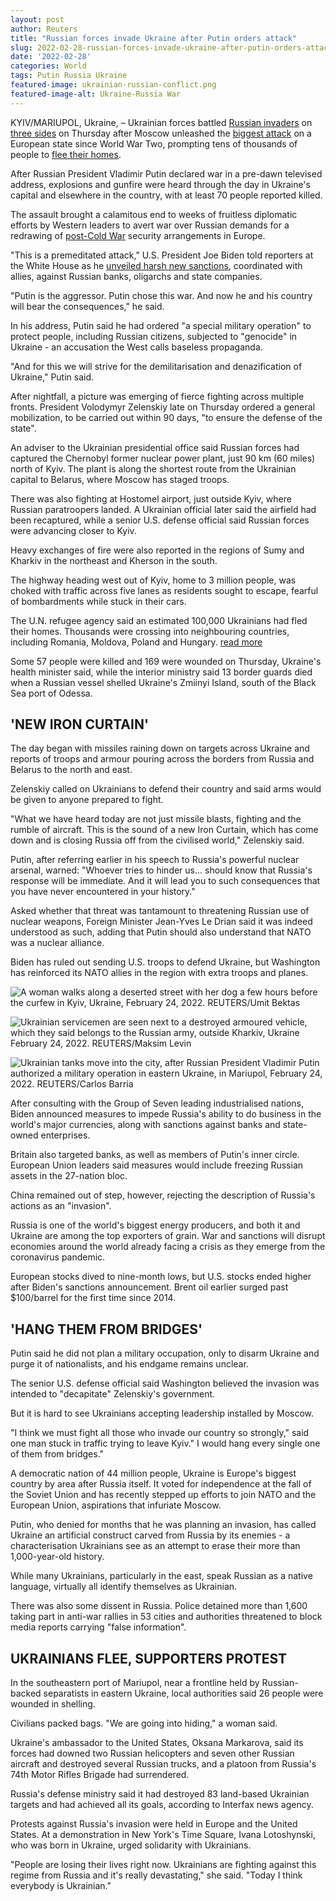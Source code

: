 ```yaml
---
layout: post
author: Reuters 
title: "Russian forces invade Ukraine after Putin orders attack"
slug: 2022-02-28-russian-forces-invade-ukraine-after-putin-orders-attack
date: '2022-02-28'
categories: World
tags: Putin Russia Ukraine
featured-image: ukrainian-russian-conflict.png
featured-image-alt: Ukraine-Russia War
---
```

KYIV/MARIUPOL, Ukraine, – Ukrainian forces battled [Russian invaders](https://www.reuters.com/world/europe/ukraine-russia-what-you-need-know-right-now-2022-02-24/) on [three sides](https://www.reuters.com/world/europe/nato-leaves-black-sea-exposed-russia-invades-ukraine-2022-02-24/) on Thursday after Moscow unleashed the [biggest attack](https://www.reuters.com/world/europe/chernobyl-power-plant-captured-by-russian-forces-ukrainian-official-2022-02-24/) on a European state since World War Two, prompting tens of thousands of people to [flee their homes](https://www.reuters.com/world/europe/ukraines-capital-some-people-stock-up-supplies-others-try-flee-2022-02-24/).

After Russian President Vladimir Putin declared war in a pre-dawn televised address, explosions and gunfire were heard through the day in Ukraine's capital and elsewhere in the country, with at least 70 people reported killed.

The assault brought a calamitous end to weeks of fruitless diplomatic efforts by Western leaders to avert war over Russian demands for a redrawing of [post-Cold War](https://www.reuters.com/world/europe/ukraines-turbulent-history-since-independence-1991-2022-02-24/) security arrangements in Europe.
 
"This is a premeditated attack," U.S. President Joe Biden told reporters at the White House as he [unveiled harsh new sanctions](https://www.reuters.com/world/europe/biden-unveil-new-sanctions-russia-after-it-invades-ukraine-2022-02-24/), coordinated with allies, against Russian banks, oligarchs and state companies.

"Putin is the aggressor. Putin chose this war. And now he and his country will bear the consequences," he said.

In his address, Putin said he had ordered "a special military operation" to protect people, including Russian citizens, subjected to "genocide" in Ukraine - an accusation the West calls baseless propaganda.

"And for this we will strive for the demilitarisation and denazification of Ukraine," Putin said. 

After nightfall, a picture was emerging of fierce fighting across multiple fronts. President Volodymyr Zelenskiy late on Thursday ordered a general mobilization, to be carried out within 90 days, "to ensure the defense of the state".

An adviser to the Ukrainian presidential office said Russian forces had captured the Chernobyl former nuclear power plant, just 90 km (60 miles) north of Kyiv. The plant is along the shortest route from the Ukrainian capital to Belarus, where Moscow has staged troops.

There was also fighting at Hostomel airport, just outside Kyiv, where Russian paratroopers landed. A Ukrainian official later said the airfield had been recaptured, while a senior U.S. defense official said Russian forces were advancing closer to Kyiv.

Heavy exchanges of fire were also reported in the regions of Sumy and Kharkiv in the northeast and Kherson in the south.

The highway heading west out of Kyiv, home to 3 million people, was choked with traffic across five lanes as residents sought to escape, fearful of bombardments while stuck in their cars.

The U.N. refugee agency said an estimated 100,000 Ukrainians had fled their homes. Thousands were crossing into neighbouring countries, including Romania, Moldova, Poland and Hungary. [read more](https://www.reuters.com/world/europe/central-european-countries-prepare-receive-ukrainian-refugees-2022-02-24/)

Some 57 people were killed and 169 were wounded on Thursday, Ukraine's health minister said, while the interior ministry said 13 border guards died when a Russian vessel shelled Ukraine's Zmiinyi Island, south of the Black Sea port of Odessa.

## 'NEW IRON CURTAIN'

The day began with missiles raining down on targets across Ukraine and reports of troops and armour pouring across the borders from Russia and Belarus to the north and east.

Zelenskiy called on Ukrainians to defend their country and said arms would be given to anyone prepared to fight.

"What we have heard today are not just missile blasts, fighting and the rumble of aircraft. This is the sound of a new Iron Curtain, which has come down and is closing Russia off from the civilised world," Zelenskiy said.

Putin, after referring earlier in his speech to Russia's powerful nuclear arsenal, warned: "Whoever tries to hinder us... should know that Russia's response will be immediate. And it will lead you to such consequences that you have never encountered in your history."

Asked whether that threat was tantamount to threatening Russian use of nuclear weapons, Foreign Minister Jean-Yves Le Drian said it was indeed understood as such, adding that Putin should also understand that NATO was a nuclear alliance.

Biden has ruled out sending U.S. troops to defend Ukraine, but Washington has reinforced its NATO allies in the region with extra troops and planes.

![A woman walks along a deserted street with her dog a few hours before the curfew in Kyiv, Ukraine, February 24, 2022. REUTERS/Umit Bektas](https://cloudfront-us-east-2.images.arcpublishing.com/reuters/ATXVHBTV6RPZJCKCSBVVNFCDAI.jpg)

![Ukrainian servicemen are seen next to a destroyed armoured vehicle, which they said belongs to the Russian army, outside Kharkiv, Ukraine February 24, 2022. REUTERS/Maksim Levin](https://cloudfront-us-east-2.images.arcpublishing.com/reuters/CLXJM5TRQRD4DJWCBW7NNL7II4.JPG)

![Ukrainian tanks move into the city, after Russian President Vladimir Putin authorized a military operation in eastern Ukraine, in Mariupol, February 24, 2022. REUTERS/Carlos Barria](https://cloudfront-us-east-2.images.arcpublishing.com/reuters/JJ6ZIGZJFVJNHJO7CZAXHRKUT4.jpg)
 
After consulting with the Group of Seven leading industrialised nations, Biden announced measures to impede Russia's ability to do business in the world's major currencies, along with sanctions against banks and state-owned enterprises.

Britain also targeted banks, as well as members of Putin's inner circle. European Union leaders said measures would include freezing Russian assets in the 27-nation bloc. 

China remained out of step, however, rejecting the description of Russia's actions as an "invasion". 

Russia is one of the world's biggest energy producers, and both it and Ukraine are among the top exporters of grain. War and sanctions will disrupt economies around the world already facing a crisis as they emerge from the coronavirus pandemic.

European stocks dived to nine-month lows, but U.S. stocks ended higher after Biden's sanctions announcement. Brent oil earlier surged past $100/barrel for the first time since 2014.

## 'HANG THEM FROM BRIDGES'

Putin said he did not plan a military occupation, only to disarm Ukraine and purge it of nationalists, and his endgame remains unclear.

The senior U.S. defense official said Washington believed the invasion was intended to "decapitate" Zelenskiy's government. 

But it is hard to see Ukrainians accepting leadership installed by Moscow.

"I think we must fight all those who invade our country so strongly," said one man stuck in traffic trying to leave Kyiv." I would hang every single one of them from bridges."

A democratic nation of 44 million people, Ukraine is Europe's biggest country by area after Russia itself. It voted for independence at the fall of the Soviet Union and has recently stepped up efforts to join NATO and the European Union, aspirations that infuriate Moscow. 

Putin, who denied for months that he was planning an invasion, has called Ukraine an artificial construct carved from Russia by its enemies - a characterisation Ukrainians see as an attempt to erase their more than 1,000-year-old history.

While many Ukrainians, particularly in the east, speak Russian as a native language, virtually all identify themselves as Ukrainian.

There was also some dissent in Russia. Police detained more than 1,600 taking part in anti-war rallies in 53 cities and authorities threatened to block media reports carrying "false information". 

## UKRAINIANS FLEE, SUPPORTERS PROTEST

In the southeastern port of Mariupol, near a frontline held by Russian-backed separatists in eastern Ukraine, local authorities said 26 people were wounded in shelling.

Civilians packed bags. "We are going into hiding," a woman said.

Ukraine's ambassador to the United States, Oksana Markarova, said its forces had downed two Russian helicopters and seven other Russian aircraft and destroyed several Russian trucks, and a platoon from Russia's 74th Motor Rifles Brigade had surrendered. 

Russia's defense ministry said it had destroyed 83 land-based Ukrainian targets and had achieved all its goals, according to Interfax news agency.

Protests against Russia's invasion were held in Europe and the United States. At a demonstration in New York's Time Square, Ivana Lotoshynski, who was born in Ukraine, urged solidarity with Ukrainians.

"People are losing their lives right now. Ukrainians are fighting against this regime from Russia and it's really devastating," she said. "Today I think everybody is Ukrainian."
